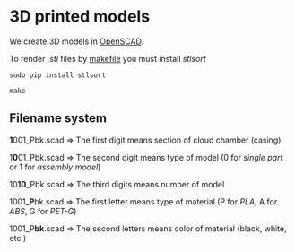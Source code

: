 # 3D printed models

We create 3D models in [OpenSCAD](https://www.openscad.org).

To render *.stl* files by [makefile](https://github.com/ExperimentalMakers/cloud-chamber-EM-1/blob/master/CAD/Makefile) you must install *stlsort*

```sudo pip install stlsort```


```make```

## Filename system

**1**001_Pbk.scad =>
The first digit means section of cloud chamber (casing)


1**0**01_Pbk.scad =>
The second digit means type of model (0 for *single part* or 1 for *assembly model*)


10**10**_Pbk.scad =>
The third digits means number of model


1001_**P**bk.scad =>
The first letter means type of material (P for *PLA*, A for *ABS*, G for *PET-G*)


1001_P**bk**.scad =>
The second letters means color of material (black, white, etc.)